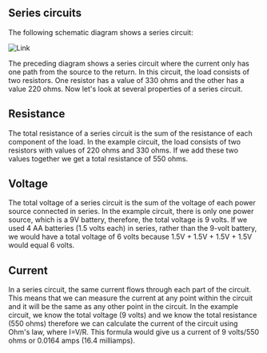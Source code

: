 ## Series circuits
The following schematic diagram shows a series circuit:

![Link](https://drive.google.com/file/d/1Qq2N1ylffqde6uW2F9GwUSPDbmNjuPOh/view)

The preceding diagram shows a series circuit where the current only has
one path from the source to the return. In this circuit, the load consists of
two resistors. One resistor has a value of 330 ohms and the other has a
value 220 ohms. Now let's look at several properties of a series circuit.


## Resistance

The total resistance of a series circuit is the sum of the resistance of each
component of the load. In the example circuit, the load consists of two
resistors with values of 220 ohms and 330 ohms. If we add these two values
together we get a total resistance of 550 ohms.



## Voltage
The total voltage of a series circuit is the sum of the voltage of each power
source connected in series. In the example circuit, there is only one power
source, which is a 9V battery, therefore, the total voltage is 9 volts. If we
used 4 AA batteries (1.5 volts each) in series, rather than the 9-volt battery,
we would have a total voltage of 6 volts because 1.5V + 1.5V + 1.5V +
1.5V would equal 6 volts.


## Current
In a series circuit, the same current flows through each part of the circuit.
This means that we can measure the current at any point within the circuit
and it will be the same as any other point in the circuit.
In the example circuit, we know the total voltage (9 volts) and we know the
total resistance (550 ohms) therefore we can calculate the current of the
circuit using Ohm's law, where I=V/R. This formula would give us a current
of 9 volts/550 ohms or 0.0164 amps (16.4 milliamps).
